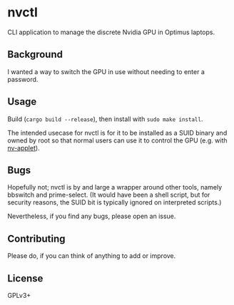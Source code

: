 # nvctl

CLI application to manage the discrete Nvidia GPU in Optimus laptops.

## Background

I wanted a way to switch the GPU in use without needing to enter a
password.

## Usage

Build (`cargo build --release`), then install with `sudo make install`.

The intended usecase for nvctl is for it to be installed as a SUID
binary and owned by root so that normal users can use it to control the
GPU (e.g. with [nv-applet][]).

[nv-applet]: https://github.com/anowlcalledjosh/nv-applet

## Bugs

Hopefully not; nvctl is by and large a wrapper around other tools,
namely bbswitch and prime-select. (It would have been a shell script,
but for security reasons, the SUID bit is typically ignored on
interpreted scripts.)

Nevertheless, if you find any bugs, please open an issue.

## Contributing

Please do, if you can think of anything to add or improve.

## License

GPLv3+
